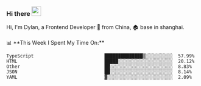 ### Hi there <img src="https://media.giphy.com/media/hvRJCLFzcasrR4ia7z/giphy.gif" width="25px">

<!-- ![visitors](https://visitor-badge.glitch.me/badge?page_id=dislfyer.dislfyer) --!>

Hi, I'm Dylan, a Frontend Developer 🚀 from China, 🏠 base in shanghai.
<br/>
<br/>

📊 **This Week I Spent My Time On:**


<!--START_SECTION:waka-->

```text
TypeScript                          ██████████████▒░░░░░░░░░░  57.99%
HTML                                █████░░░░░░░░░░░░░░░░░░░░  20.12%
Other                               ██░░░░░░░░░░░░░░░░░░░░░░░  8.83%
JSON                                ██░░░░░░░░░░░░░░░░░░░░░░░  8.14%
YAML                                ▓░░░░░░░░░░░░░░░░░░░░░░░░  2.09%
```

<!--END_SECTION:waka-->

<!--
**About Me:**
 -->
